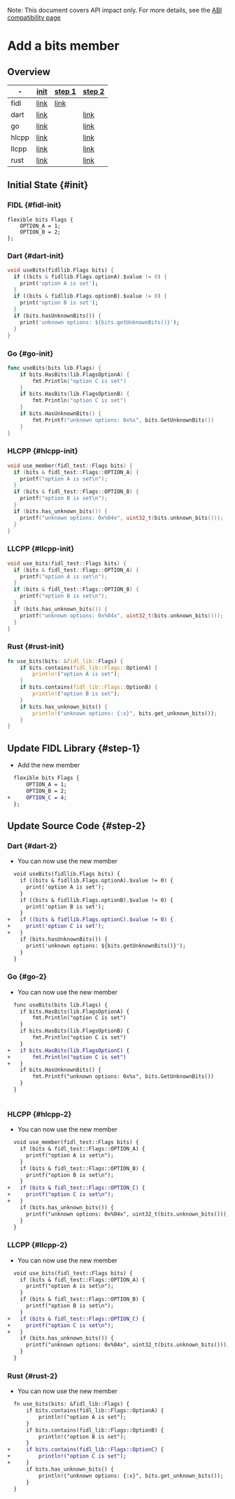 <!-- WARNING: This file is machine generated by //src/tests/fidl/source_compatibility/gen, do not edit. -->

Note: This document covers API impact only. For more details, see the
[ABI compatibility page](/docs/development/languages/fidl/guides/compatibility/README.md)

# Add a bits member

## Overview

-|[init](#init)|[step 1](#step-1)|[step 2](#step-2)
---|---|---|---
fidl|[link](#fidl-init)|[link](#fidl-1)|
dart|[link](#dart-init)||[link](#dart-2)
go|[link](#go-init)||[link](#go-2)
hlcpp|[link](#hlcpp-init)||[link](#hlcpp-2)
llcpp|[link](#llcpp-init)||[link](#llcpp-2)
rust|[link](#rust-init)||[link](#rust-2)

## Initial State {#init}

### FIDL {#fidl-init}

```fidl
flexible bits Flags {
    OPTION_A = 1;
    OPTION_B = 2;
};
```

### Dart {#dart-init}

```dart
void useBits(fidllib.Flags bits) {
  if ((bits & fidllib.Flags.optionA).$value != 0) {
    print('option A is set');
  }
  if ((bits & fidllib.Flags.optionB).$value != 0) {
    print('option B is set');
  }
  if (bits.hasUnknownBits()) {
    print('unknown options: ${bits.getUnknownBits()}');
  }
}
```

### Go {#go-init}

```go
func useBits(bits lib.Flags) {
	if bits.HasBits(lib.FlagsOptionA) {
		fmt.Println("option C is set")
	}
	if bits.HasBits(lib.FlagsOptionB) {
		fmt.Println("option C is set")
	}
	if bits.HasUnknownBits() {
		fmt.Printf("unknown options: 0x%x", bits.GetUnknownBits())
	}
}

```

### HLCPP {#hlcpp-init}

```cpp
void use_member(fidl_test::Flags bits) {
  if (bits & fidl_test::Flags::OPTION_A) {
    printf("option A is set\n");
  }
  if (bits & fidl_test::Flags::OPTION_B) {
    printf("option B is set\n");
  }
  if (bits.has_unknown_bits()) {
    printf("unknown options: 0x%04x", uint32_t(bits.unknown_bits()));
  }
}
```

### LLCPP {#llcpp-init}

```cpp
void use_bits(fidl_test::Flags bits) {
  if (bits & fidl_test::Flags::OPTION_A) {
    printf("option A is set\n");
  }
  if (bits & fidl_test::Flags::OPTION_B) {
    printf("option B is set\n");
  }
  if (bits.has_unknown_bits()) {
    printf("unknown options: 0x%04x", uint32_t(bits.unknown_bits()));
  }
}
```

### Rust {#rust-init}

```rust
fn use_bits(bits: &fidl_lib::Flags) {
    if bits.contains(fidl_lib::Flags::OptionA) {
        println!("option A is set");
    }
    if bits.contains(fidl_lib::Flags::OptionB) {
        println!("option B is set");
    }
    if bits.has_unknown_bits() {
        println!("unknown options: {:x}", bits.get_unknown_bits());
    }
}
```

## Update FIDL Library {#step-1}

- Add the new member

```diff
  flexible bits Flags {
      OPTION_A = 1;
      OPTION_B = 2;
+     OPTION_C = 4;
  };

```

## Update Source Code {#step-2}

### Dart {#dart-2}

- You can now use the new member

```diff
  void useBits(fidllib.Flags bits) {
    if ((bits & fidllib.Flags.optionA).$value != 0) {
      print('option A is set');
    }
    if ((bits & fidllib.Flags.optionB).$value != 0) {
      print('option B is set');
    }
+   if ((bits & fidllib.Flags.optionC).$value != 0) {
+     print('option C is set');
+   }
    if (bits.hasUnknownBits()) {
      print('unknown options: ${bits.getUnknownBits()}');
    }
  }

```

### Go {#go-2}

- You can now use the new member

```diff
  func useBits(bits lib.Flags) {
  	if bits.HasBits(lib.FlagsOptionA) {
  		fmt.Println("option C is set")
  	}
  	if bits.HasBits(lib.FlagsOptionB) {
  		fmt.Println("option C is set")
  	}
+ 	if bits.HasBits(lib.FlagsOptionC) {
+ 		fmt.Println("option C is set")
+ 	}
  	if bits.HasUnknownBits() {
  		fmt.Printf("unknown options: 0x%x", bits.GetUnknownBits())
  	}
  }
  

```

### HLCPP {#hlcpp-2}

- You can now use the new member

```diff
  void use_member(fidl_test::Flags bits) {
    if (bits & fidl_test::Flags::OPTION_A) {
      printf("option A is set\n");
    }
    if (bits & fidl_test::Flags::OPTION_B) {
      printf("option B is set\n");
    }
+   if (bits & fidl_test::Flags::OPTION_C) {
+     printf("option C is set\n");
+   }
    if (bits.has_unknown_bits()) {
      printf("unknown options: 0x%04x", uint32_t(bits.unknown_bits()));
    }
  }

```

### LLCPP {#llcpp-2}

- You can now use the new member

```diff
  void use_bits(fidl_test::Flags bits) {
    if (bits & fidl_test::Flags::OPTION_A) {
      printf("option A is set\n");
    }
    if (bits & fidl_test::Flags::OPTION_B) {
      printf("option B is set\n");
    }
+   if (bits & fidl_test::Flags::OPTION_C) {
+     printf("option C is set\n");
+   }
    if (bits.has_unknown_bits()) {
      printf("unknown options: 0x%04x", uint32_t(bits.unknown_bits()));
    }
  }

```

### Rust {#rust-2}

- You can now use the new member

```diff
  fn use_bits(bits: &fidl_lib::Flags) {
      if bits.contains(fidl_lib::Flags::OptionA) {
          println!("option A is set");
      }
      if bits.contains(fidl_lib::Flags::OptionB) {
          println!("option B is set");
      }
+     if bits.contains(fidl_lib::Flags::OptionC) {
+         println!("option C is set");
+     }
      if bits.has_unknown_bits() {
          println!("unknown options: {:x}", bits.get_unknown_bits());
      }
  }

```

